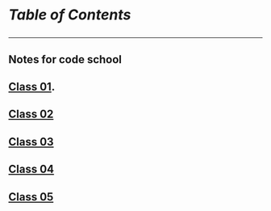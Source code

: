 # ***Table of Contents*** <hr>


## **Notes for code school**

## [Class 01](Class01/Lab01/Class01.md).




## [Class 02](Class02/Reading02.md)

## [Class 03](Class03/README03.md)

## [Class 04](Class04/README.md)

## [Class 05](Class05/README05.md)